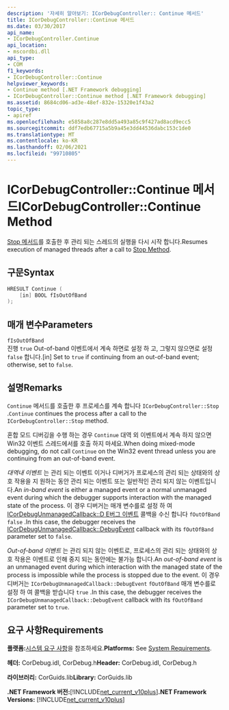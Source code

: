 ```yaml
---
description: '자세히 알아보기: ICorDebugController:: Continue 메서드'
title: ICorDebugController::Continue 메서드
ms.date: 03/30/2017
api_name:
- ICorDebugController.Continue
api_location:
- mscordbi.dll
api_type:
- COM
f1_keywords:
- ICorDebugController::Continue
helpviewer_keywords:
- Continue method [.NET Framework debugging]
- ICorDebugController::Continue method [.NET Framework debugging]
ms.assetid: 8684cd06-ad3e-48ef-832e-15320e1f43a2
topic_type:
- apiref
ms.openlocfilehash: e5858a8c287e8dd5a493a85c9f427ad8acd9ecc5
ms.sourcegitcommit: ddf7edb67715a5b9a45e3dd44536dabc153c1de0
ms.translationtype: MT
ms.contentlocale: ko-KR
ms.lasthandoff: 02/06/2021
ms.locfileid: "99710805"
---
```

# <a name="icordebugcontrollercontinue-method"></a><span data-ttu-id="48853-103">ICorDebugController::Continue 메서드</span><span class="sxs-lookup"><span data-stu-id="48853-103">ICorDebugController::Continue Method</span></span>

<span data-ttu-id="48853-104">[Stop 메서드](icordebugcontroller-stop-method.md)를 호출한 후 관리 되는 스레드의 실행을 다시 시작 합니다.</span><span class="sxs-lookup"><span data-stu-id="48853-104">Resumes execution of managed threads after a call to [Stop Method](icordebugcontroller-stop-method.md).</span></span>

## <a name="syntax"></a><span data-ttu-id="48853-105">구문</span><span class="sxs-lookup"><span data-stu-id="48853-105">Syntax</span></span>

```cpp
HRESULT Continue (
    [in] BOOL fIsOutOfBand
);
```

## <a name="parameters"></a><span data-ttu-id="48853-106">매개 변수</span><span class="sxs-lookup"><span data-stu-id="48853-106">Parameters</span></span>

`fIsOutOfBand`  
<span data-ttu-id="48853-107">진행 `true` Out-of-band 이벤트에서 계속 하면로 설정 하 고, 그렇지 않으면로 설정 `false` 합니다.</span><span class="sxs-lookup"><span data-stu-id="48853-107">[in] Set to `true` if continuing from an out-of-band event; otherwise, set to `false`.</span></span>

## <a name="remarks"></a><span data-ttu-id="48853-108">설명</span><span class="sxs-lookup"><span data-stu-id="48853-108">Remarks</span></span>

<span data-ttu-id="48853-109">`Continue` 메서드를 호출한 후 프로세스를 계속 합니다 `ICorDebugController::Stop` .</span><span class="sxs-lookup"><span data-stu-id="48853-109">`Continue` continues the process after a call to the `ICorDebugController::Stop` method.</span></span>

<span data-ttu-id="48853-110">혼합 모드 디버깅을 수행 하는 경우 `Continue` 대역 외 이벤트에서 계속 하지 않으면 Win32 이벤트 스레드에서를 호출 하지 마세요.</span><span class="sxs-lookup"><span data-stu-id="48853-110">When doing mixed-mode debugging, do not call `Continue` on the Win32 event thread unless you are continuing from an out-of-band event.</span></span>

<span data-ttu-id="48853-111">*대역내 이벤트* 는 관리 되는 이벤트 이거나 디버거가 프로세스의 관리 되는 상태와의 상호 작용을 지 원하는 동안 관리 되는 이벤트 또는 일반적인 관리 되지 않는 이벤트입니다.</span><span class="sxs-lookup"><span data-stu-id="48853-111">An *in-band event* is either a managed event or a normal unmanaged event during which the debugger supports interaction with the managed state of the process.</span></span> <span data-ttu-id="48853-112">이 경우 디버거는 매개 변수를로 설정 하 여 [ICorDebugUnmanagedCallback::D E버그 이벤트](icordebugunmanagedcallback-debugevent-method.md) 콜백을 수신 합니다 `fOutOfBand` `false` .</span><span class="sxs-lookup"><span data-stu-id="48853-112">In this case, the debugger receives the [ICorDebugUnmanagedCallback::DebugEvent](icordebugunmanagedcallback-debugevent-method.md) callback with its `fOutOfBand` parameter set to `false`.</span></span>

<span data-ttu-id="48853-113">*Out-of-band 이벤트* 는 관리 되지 않는 이벤트로, 프로세스의 관리 되는 상태와의 상호 작용은 이벤트로 인해 중지 되는 동안에는 불가능 합니다.</span><span class="sxs-lookup"><span data-stu-id="48853-113">An *out-of-band event* is an unmanaged event during which interaction with the managed state of the process is impossible while the process is stopped due to the event.</span></span> <span data-ttu-id="48853-114">이 경우 디버거는 `ICorDebugUnmanagedCallback::DebugEvent` `fOutOfBand` 매개 변수를로 설정 하 여 콜백을 받습니다 `true` .</span><span class="sxs-lookup"><span data-stu-id="48853-114">In this case, the debugger receives the `ICorDebugUnmanagedCallback::DebugEvent` callback with its `fOutOfBand` parameter set to `true`.</span></span>

## <a name="requirements"></a><span data-ttu-id="48853-115">요구 사항</span><span class="sxs-lookup"><span data-stu-id="48853-115">Requirements</span></span>

<span data-ttu-id="48853-116">**플랫폼:**[시스템 요구 사항](../../get-started/system-requirements.md)을 참조하세요.</span><span class="sxs-lookup"><span data-stu-id="48853-116">**Platforms:** See [System Requirements](../../get-started/system-requirements.md).</span></span>

<span data-ttu-id="48853-117">**헤더:** CorDebug.idl, CorDebug.h</span><span class="sxs-lookup"><span data-stu-id="48853-117">**Header:** CorDebug.idl, CorDebug.h</span></span>

<span data-ttu-id="48853-118">**라이브러리:** CorGuids.lib</span><span class="sxs-lookup"><span data-stu-id="48853-118">**Library:** CorGuids.lib</span></span>

<span data-ttu-id="48853-119">**.NET Framework 버전:**[!INCLUDE[net_current_v10plus](../../../../includes/net-current-v10plus-md.md)]</span><span class="sxs-lookup"><span data-stu-id="48853-119">**.NET Framework Versions:** [!INCLUDE[net_current_v10plus](../../../../includes/net-current-v10plus-md.md)]</span></span>
